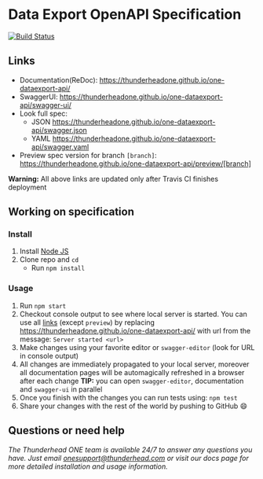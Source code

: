 # Data Export OpenAPI Specification
[![Build Status](https://travis-ci.org/thunderheadone/one-dataexport-api.svg?branch=master)](https://travis-ci.org/thunderheadone/one-dataexport-api)

## Links

- Documentation(ReDoc): https://thunderheadone.github.io/one-dataexport-api/
- SwaggerUI: https://thunderheadone.github.io/one-dataexport-api/swagger-ui/
- Look full spec:
    + JSON https://thunderheadone.github.io/one-dataexport-api/swagger.json
    + YAML https://thunderheadone.github.io/one-dataexport-api/swagger.yaml
- Preview spec version for branch `[branch]`: https://thunderheadone.github.io/one-dataexport-api/preview/[branch]

**Warning:** All above links are updated only after Travis CI finishes deployment

## Working on specification
### Install

1. Install [Node JS](https://nodejs.org/)
2. Clone repo and `cd`
    + Run `npm install`

### Usage

1. Run `npm start`
2. Checkout console output to see where local server is started. You can use all [links](#links) (except `preview`) by replacing https://thunderheadone.github.io/one-dataexport-api/ with url from the message: `Server started <url>`
3. Make changes using your favorite editor or `swagger-editor` (look for URL in console output)
4. All changes are immediately propagated to your local server, moreover all documentation pages will be automagically refreshed in a browser after each change
**TIP:** you can open `swagger-editor`, documentation and `swagger-ui` in parallel
5. Once you finish with the changes you can run tests using: `npm test`
6. Share your changes with the rest of the world by pushing to GitHub :smile:

## Questions or need help

_The Thunderhead ONE team is available 24/7 to answer any questions you have. Just email onesupport@thunderhead.com or visit our docs page for more detailed installation and usage information._
